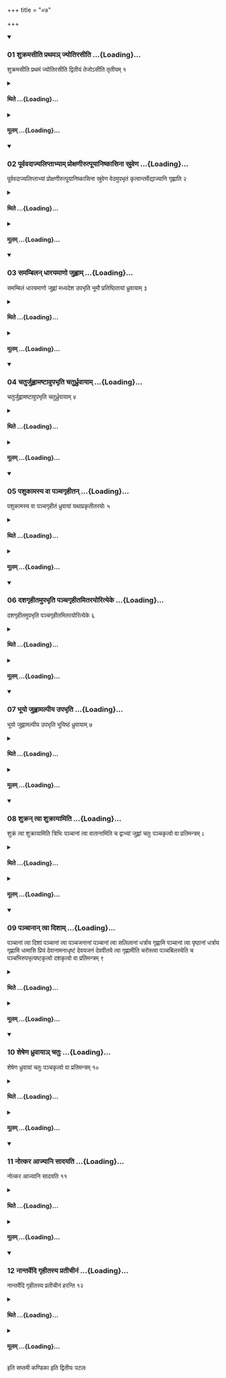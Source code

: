+++
title = "०७"

+++

<div class="js_include" includetitle="true" newlevelforh1="3" unfilled url="/vedAH_yajuH/taittirIyam/sUtram/ApastambaH/shrautam/vishvAsa-prastutiH/02/07/01_shukramasIti_prathama~n_jyotirasIti.md">
<details open><summary><h3>01 शुक्रमसीति प्रथमञ् ज्योतिरसीति ...{Loading}...</h3></summary>

शुक्रमसीति प्रथमं ज्योतिरसीति द्वितीयं तेजोऽसीति तृतीयम् १
</details>
</div>
<div class="js_include collapsed" newlevelforh1="4" title="थिते" unfilled url="/vedAH_yajuH/taittirIyam/sUtram/ApastambaH/shrautam/thite/02/07/01_shukramasIti_prathama~n_jyotirasIti.md">
<details><summary><h4>थिते ...{Loading}...</h4></summary>

शुक्रमसीति प्रथमं ज्योतिरसीति द्वितीयं तेजोऽसीति तृतीयम् १
</details>
</div>
<div class="js_include collapsed" newlevelforh1="4" title="मूलम्" unfilled url="/vedAH_yajuH/taittirIyam/sUtram/ApastambaH/shrautam/mUlam/02/07/01_shukramasIti_prathama~n_jyotirasIti.md">
<details><summary><h4>मूलम् ...{Loading}...</h4></summary>

शुक्रमसीति प्रथमं ज्योतिरसीति द्वितीयं तेजोऽसीति तृतीयम् १
</details>
</div>
<div class="js_include" includetitle="true" newlevelforh1="3" unfilled url="/vedAH_yajuH/taittirIyam/sUtram/ApastambaH/shrautam/vishvAsa-prastutiH/02/07/02_pUrvavadAjyaliptAbhyAm_proxaNIrutpUyAniShkAsinA_sruveNa.md">
<details open><summary><h3>02 पूर्ववदाज्यलिप्ताभ्याम् प्रोक्षणीरुत्पूयानिष्कासिना स्रुवेण ...{Loading}...</h3></summary>

पूर्ववदाज्यलिप्ताभ्यां प्रोक्षणीरुत्पूयानिष्कासिना स्रुवेण वेदमुपभृतं कृत्वान्तर्वेद्याज्यानि गृह्णाति २
</details>
</div>
<div class="js_include collapsed" newlevelforh1="4" title="थिते" unfilled url="/vedAH_yajuH/taittirIyam/sUtram/ApastambaH/shrautam/thite/02/07/02_pUrvavadAjyaliptAbhyAm_proxaNIrutpUyAniShkAsinA_sruveNa.md">
<details><summary><h4>थिते ...{Loading}...</h4></summary>

पूर्ववदाज्यलिप्ताभ्यां प्रोक्षणीरुत्पूयानिष्कासिना स्रुवेण वेदमुपभृतं कृत्वान्तर्वेद्याज्यानि गृह्णाति २
</details>
</div>
<div class="js_include collapsed" newlevelforh1="4" title="मूलम्" unfilled url="/vedAH_yajuH/taittirIyam/sUtram/ApastambaH/shrautam/mUlam/02/07/02_pUrvavadAjyaliptAbhyAm_proxaNIrutpUyAniShkAsinA_sruveNa.md">
<details><summary><h4>मूलम् ...{Loading}...</h4></summary>

पूर्ववदाज्यलिप्ताभ्यां प्रोक्षणीरुत्पूयानिष्कासिना स्रुवेण वेदमुपभृतं कृत्वान्तर्वेद्याज्यानि गृह्णाति २
</details>
</div>
<div class="js_include" includetitle="true" newlevelforh1="3" unfilled url="/vedAH_yajuH/taittirIyam/sUtram/ApastambaH/shrautam/vishvAsa-prastutiH/02/07/03_samambilan_dhArayamANo_juhvAm.md">
<details open><summary><h3>03 समम्बिलन् धारयमाणो जुह्वाम् ...{Loading}...</h3></summary>

समम्बिलं धारयमाणो जुह्वां मध्यदेश उपभृति भूमौ प्रतिष्ठितायां ध्रुवायाम् ३
</details>
</div>
<div class="js_include collapsed" newlevelforh1="4" title="थिते" unfilled url="/vedAH_yajuH/taittirIyam/sUtram/ApastambaH/shrautam/thite/02/07/03_samambilan_dhArayamANo_juhvAm.md">
<details><summary><h4>थिते ...{Loading}...</h4></summary>

समम्बिलं धारयमाणो जुह्वां मध्यदेश उपभृति भूमौ प्रतिष्ठितायां ध्रुवायाम् ३
</details>
</div>
<div class="js_include collapsed" newlevelforh1="4" title="मूलम्" unfilled url="/vedAH_yajuH/taittirIyam/sUtram/ApastambaH/shrautam/mUlam/02/07/03_samambilan_dhArayamANo_juhvAm.md">
<details><summary><h4>मूलम् ...{Loading}...</h4></summary>

समम्बिलं धारयमाणो जुह्वां मध्यदेश उपभृति भूमौ प्रतिष्ठितायां ध्रुवायाम् ३
</details>
</div>
<div class="js_include" includetitle="true" newlevelforh1="3" unfilled url="/vedAH_yajuH/taittirIyam/sUtram/ApastambaH/shrautam/vishvAsa-prastutiH/02/07/04_chaturjuhvAmaShTAvupabhRti_chaturdhruvAyAm.md">
<details open><summary><h3>04 चतुर्जुह्वामष्टावुपभृति चतुर्ध्रुवायाम् ...{Loading}...</h3></summary>

चतुर्जुह्वामष्टावुपभृति चतुर्ध्रुवायाम् ४
</details>
</div>
<div class="js_include collapsed" newlevelforh1="4" title="थिते" unfilled url="/vedAH_yajuH/taittirIyam/sUtram/ApastambaH/shrautam/thite/02/07/04_chaturjuhvAmaShTAvupabhRti_chaturdhruvAyAm.md">
<details><summary><h4>थिते ...{Loading}...</h4></summary>

चतुर्जुह्वामष्टावुपभृति चतुर्ध्रुवायाम् ४
</details>
</div>
<div class="js_include collapsed" newlevelforh1="4" title="मूलम्" unfilled url="/vedAH_yajuH/taittirIyam/sUtram/ApastambaH/shrautam/mUlam/02/07/04_chaturjuhvAmaShTAvupabhRti_chaturdhruvAyAm.md">
<details><summary><h4>मूलम् ...{Loading}...</h4></summary>

चतुर्जुह्वामष्टावुपभृति चतुर्ध्रुवायाम् ४
</details>
</div>
<div class="js_include" includetitle="true" newlevelforh1="3" unfilled url="/vedAH_yajuH/taittirIyam/sUtram/ApastambaH/shrautam/vishvAsa-prastutiH/02/07/05_pashukAmasya_vA_panchagRhItan.md">
<details open><summary><h3>05 पशुकामस्य वा पञ्चगृहीतन् ...{Loading}...</h3></summary>

पशुकामस्य वा पञ्चगृहीतं ध्रुवायां यथाप्रकृतीतरयोः ५
</details>
</div>
<div class="js_include collapsed" newlevelforh1="4" title="थिते" unfilled url="/vedAH_yajuH/taittirIyam/sUtram/ApastambaH/shrautam/thite/02/07/05_pashukAmasya_vA_panchagRhItan.md">
<details><summary><h4>थिते ...{Loading}...</h4></summary>

पशुकामस्य वा पञ्चगृहीतं ध्रुवायां यथाप्रकृतीतरयोः ५
</details>
</div>
<div class="js_include collapsed" newlevelforh1="4" title="मूलम्" unfilled url="/vedAH_yajuH/taittirIyam/sUtram/ApastambaH/shrautam/mUlam/02/07/05_pashukAmasya_vA_panchagRhItan.md">
<details><summary><h4>मूलम् ...{Loading}...</h4></summary>

पशुकामस्य वा पञ्चगृहीतं ध्रुवायां यथाप्रकृतीतरयोः ५
</details>
</div>
<div class="js_include" includetitle="true" newlevelforh1="3" unfilled url="/vedAH_yajuH/taittirIyam/sUtram/ApastambaH/shrautam/vishvAsa-prastutiH/02/07/06_dashagRhItamupabhRti_panchagRhItamitarayorityeke.md">
<details open><summary><h3>06 दशगृहीतमुपभृति पञ्चगृहीतमितरयोरित्येके ...{Loading}...</h3></summary>

दशगृहीतमुपभृति पञ्चगृहीतमितरयोरित्येके ६
</details>
</div>
<div class="js_include collapsed" newlevelforh1="4" title="थिते" unfilled url="/vedAH_yajuH/taittirIyam/sUtram/ApastambaH/shrautam/thite/02/07/06_dashagRhItamupabhRti_panchagRhItamitarayorityeke.md">
<details><summary><h4>थिते ...{Loading}...</h4></summary>

दशगृहीतमुपभृति पञ्चगृहीतमितरयोरित्येके ६
</details>
</div>
<div class="js_include collapsed" newlevelforh1="4" title="मूलम्" unfilled url="/vedAH_yajuH/taittirIyam/sUtram/ApastambaH/shrautam/mUlam/02/07/06_dashagRhItamupabhRti_panchagRhItamitarayorityeke.md">
<details><summary><h4>मूलम् ...{Loading}...</h4></summary>

दशगृहीतमुपभृति पञ्चगृहीतमितरयोरित्येके ६
</details>
</div>
<div class="js_include" includetitle="true" newlevelforh1="3" unfilled url="/vedAH_yajuH/taittirIyam/sUtram/ApastambaH/shrautam/vishvAsa-prastutiH/02/07/07_bhUyo_juhvAmalpIya_upabhRti.md">
<details open><summary><h3>07 भूयो जुह्वामल्पीय उपभृति ...{Loading}...</h3></summary>

भूयो जुह्वामल्पीय उपभृति भूयिष्ठं ध्रुवायाम् ७
</details>
</div>
<div class="js_include collapsed" newlevelforh1="4" title="थिते" unfilled url="/vedAH_yajuH/taittirIyam/sUtram/ApastambaH/shrautam/thite/02/07/07_bhUyo_juhvAmalpIya_upabhRti.md">
<details><summary><h4>थिते ...{Loading}...</h4></summary>

भूयो जुह्वामल्पीय उपभृति भूयिष्ठं ध्रुवायाम् ७
</details>
</div>
<div class="js_include collapsed" newlevelforh1="4" title="मूलम्" unfilled url="/vedAH_yajuH/taittirIyam/sUtram/ApastambaH/shrautam/mUlam/02/07/07_bhUyo_juhvAmalpIya_upabhRti.md">
<details><summary><h4>मूलम् ...{Loading}...</h4></summary>

भूयो जुह्वामल्पीय उपभृति भूयिष्ठं ध्रुवायाम् ७
</details>
</div>
<div class="js_include" includetitle="true" newlevelforh1="3" unfilled url="/vedAH_yajuH/taittirIyam/sUtram/ApastambaH/shrautam/vishvAsa-prastutiH/02/07/08_shukran_tvA_shukrAyAmiti.md">
<details open><summary><h3>08 शुक्रन् त्वा शुक्रायामिति ...{Loading}...</h3></summary>

शुक्रं त्वा शुक्रायामिति त्रिभिः पञ्चानां त्वा वातानामिति च द्वाभ्यां जुह्वां चतुः पञ्चकृत्वो वा प्रतिमन्त्रम् ८
</details>
</div>
<div class="js_include collapsed" newlevelforh1="4" title="थिते" unfilled url="/vedAH_yajuH/taittirIyam/sUtram/ApastambaH/shrautam/thite/02/07/08_shukran_tvA_shukrAyAmiti.md">
<details><summary><h4>थिते ...{Loading}...</h4></summary>

शुक्रं त्वा शुक्रायामिति त्रिभिः पञ्चानां त्वा वातानामिति च द्वाभ्यां जुह्वां चतुः पञ्चकृत्वो वा प्रतिमन्त्रम् ८
</details>
</div>
<div class="js_include collapsed" newlevelforh1="4" title="मूलम्" unfilled url="/vedAH_yajuH/taittirIyam/sUtram/ApastambaH/shrautam/mUlam/02/07/08_shukran_tvA_shukrAyAmiti.md">
<details><summary><h4>मूलम् ...{Loading}...</h4></summary>

शुक्रं त्वा शुक्रायामिति त्रिभिः पञ्चानां त्वा वातानामिति च द्वाभ्यां जुह्वां चतुः पञ्चकृत्वो वा प्रतिमन्त्रम् ८
</details>
</div>
<div class="js_include" includetitle="true" newlevelforh1="3" unfilled url="/vedAH_yajuH/taittirIyam/sUtram/ApastambaH/shrautam/vishvAsa-prastutiH/02/07/09_panchAnAn_tvA_dishAm.md">
<details open><summary><h3>09 पञ्चानान् त्वा दिशाम् ...{Loading}...</h3></summary>

पञ्चानां त्वा दिशां पञ्चानां त्वा पञ्चजनानां पञ्चानां त्वा सलिलानां धर्त्राय गृह्णामि पञ्चानां त्वा पृष्ठानां धर्त्राय गृह्णामि धामासि प्रियं देवानामनाधृष्टं देवयजनं देववीतये त्वा गृह्णामीति चरोस्त्वा पञ्चबिलस्येति च पञ्चभिरुपभृत्यष्टकृत्वो दशकृत्वो वा प्रतिमन्त्रम् ९
</details>
</div>
<div class="js_include collapsed" newlevelforh1="4" title="थिते" unfilled url="/vedAH_yajuH/taittirIyam/sUtram/ApastambaH/shrautam/thite/02/07/09_panchAnAn_tvA_dishAm.md">
<details><summary><h4>थिते ...{Loading}...</h4></summary>

पञ्चानां त्वा दिशां पञ्चानां त्वा पञ्चजनानां पञ्चानां त्वा सलिलानां धर्त्राय गृह्णामि पञ्चानां त्वा पृष्ठानां धर्त्राय गृह्णामि धामासि प्रियं देवानामनाधृष्टं देवयजनं देववीतये त्वा गृह्णामीति चरोस्त्वा पञ्चबिलस्येति च पञ्चभिरुपभृत्यष्टकृत्वो दशकृत्वो वा प्रतिमन्त्रम् ९
</details>
</div>
<div class="js_include collapsed" newlevelforh1="4" title="मूलम्" unfilled url="/vedAH_yajuH/taittirIyam/sUtram/ApastambaH/shrautam/mUlam/02/07/09_panchAnAn_tvA_dishAm.md">
<details><summary><h4>मूलम् ...{Loading}...</h4></summary>

पञ्चानां त्वा दिशां पञ्चानां त्वा पञ्चजनानां पञ्चानां त्वा सलिलानां धर्त्राय गृह्णामि पञ्चानां त्वा पृष्ठानां धर्त्राय गृह्णामि धामासि प्रियं देवानामनाधृष्टं देवयजनं देववीतये त्वा गृह्णामीति चरोस्त्वा पञ्चबिलस्येति च पञ्चभिरुपभृत्यष्टकृत्वो दशकृत्वो वा प्रतिमन्त्रम् ९
</details>
</div>
<div class="js_include" includetitle="true" newlevelforh1="3" unfilled url="/vedAH_yajuH/taittirIyam/sUtram/ApastambaH/shrautam/vishvAsa-prastutiH/02/07/10_sheSheNa_dhruvAyA~n_chatuH.md">
<details open><summary><h3>10 शेषेण ध्रुवायाञ् चतुः ...{Loading}...</h3></summary>

शेषेण ध्रुवायां चतुः पञ्चकृत्वो वा प्रतिमन्त्रम् १०
</details>
</div>
<div class="js_include collapsed" newlevelforh1="4" title="थिते" unfilled url="/vedAH_yajuH/taittirIyam/sUtram/ApastambaH/shrautam/thite/02/07/10_sheSheNa_dhruvAyA~n_chatuH.md">
<details><summary><h4>थिते ...{Loading}...</h4></summary>

शेषेण ध्रुवायां चतुः पञ्चकृत्वो वा प्रतिमन्त्रम् १०
</details>
</div>
<div class="js_include collapsed" newlevelforh1="4" title="मूलम्" unfilled url="/vedAH_yajuH/taittirIyam/sUtram/ApastambaH/shrautam/mUlam/02/07/10_sheSheNa_dhruvAyA~n_chatuH.md">
<details><summary><h4>मूलम् ...{Loading}...</h4></summary>

शेषेण ध्रुवायां चतुः पञ्चकृत्वो वा प्रतिमन्त्रम् १०
</details>
</div>
<div class="js_include" includetitle="true" newlevelforh1="3" unfilled url="/vedAH_yajuH/taittirIyam/sUtram/ApastambaH/shrautam/vishvAsa-prastutiH/02/07/11_notkara_AjyAni_sAdayati.md">
<details open><summary><h3>11 नोत्कर आज्यानि सादयति ...{Loading}...</h3></summary>

नोत्कर आज्यानि सादयति ११
</details>
</div>
<div class="js_include collapsed" newlevelforh1="4" title="थिते" unfilled url="/vedAH_yajuH/taittirIyam/sUtram/ApastambaH/shrautam/thite/02/07/11_notkara_AjyAni_sAdayati.md">
<details><summary><h4>थिते ...{Loading}...</h4></summary>

नोत्कर आज्यानि सादयति ११
</details>
</div>
<div class="js_include collapsed" newlevelforh1="4" title="मूलम्" unfilled url="/vedAH_yajuH/taittirIyam/sUtram/ApastambaH/shrautam/mUlam/02/07/11_notkara_AjyAni_sAdayati.md">
<details><summary><h4>मूलम् ...{Loading}...</h4></summary>

नोत्कर आज्यानि सादयति ११
</details>
</div>
<div class="js_include" includetitle="true" newlevelforh1="3" unfilled url="/vedAH_yajuH/taittirIyam/sUtram/ApastambaH/shrautam/vishvAsa-prastutiH/02/07/12_nAntarvedi_gRhItasya_pratIchInaM.md">
<details open><summary><h3>12 नान्तर्वेदि गृहीतस्य प्रतीचीनं ...{Loading}...</h3></summary>

नान्तर्वेदि गृहीतस्य प्रतीचीनं हरन्ति १२
</details>
</div>
<div class="js_include collapsed" newlevelforh1="4" title="थिते" unfilled url="/vedAH_yajuH/taittirIyam/sUtram/ApastambaH/shrautam/thite/02/07/12_nAntarvedi_gRhItasya_pratIchInaM.md">
<details><summary><h4>थिते ...{Loading}...</h4></summary>

नान्तर्वेदि गृहीतस्य प्रतीचीनं हरन्ति १२
</details>
</div>
<div class="js_include collapsed" newlevelforh1="4" title="मूलम्" unfilled url="/vedAH_yajuH/taittirIyam/sUtram/ApastambaH/shrautam/mUlam/02/07/12_nAntarvedi_gRhItasya_pratIchInaM.md">
<details><summary><h4>मूलम् ...{Loading}...</h4></summary>

नान्तर्वेदि गृहीतस्य प्रतीचीनं हरन्ति १२
</details>
</div>

  
इति सप्तमी कण्डिका 
इति द्वितीयः पटलः

